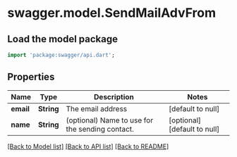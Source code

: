 # swagger.model.SendMailAdvFrom

## Load the model package
```dart
import 'package:swagger/api.dart';
```

## Properties
Name | Type | Description | Notes
------------ | ------------- | ------------- | -------------
**email** | **String** | The email address | [default to null]
**name** | **String** | (optional) Name to use for the sending contact. | [optional] [default to null]

[[Back to Model list]](../README.md#documentation-for-models) [[Back to API list]](../README.md#documentation-for-api-endpoints) [[Back to README]](../README.md)

